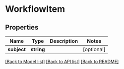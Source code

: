 # WorkflowItem

## Properties

 Name        | Type       | Description | Notes      
-------------|------------|-------------|------------
 **subject** | **string** |             | [optional] 

[[Back to Model list]](../README.md#documentation-for-models) [[Back to API list]](../README.md#documentation-for-api-endpoints) [[Back to README]](../README.md)


